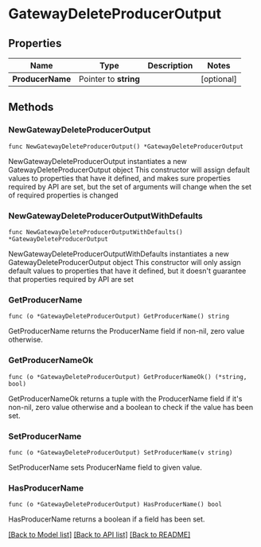 # GatewayDeleteProducerOutput

## Properties

Name | Type | Description | Notes
------------ | ------------- | ------------- | -------------
**ProducerName** | Pointer to **string** |  | [optional] 

## Methods

### NewGatewayDeleteProducerOutput

`func NewGatewayDeleteProducerOutput() *GatewayDeleteProducerOutput`

NewGatewayDeleteProducerOutput instantiates a new GatewayDeleteProducerOutput object
This constructor will assign default values to properties that have it defined,
and makes sure properties required by API are set, but the set of arguments
will change when the set of required properties is changed

### NewGatewayDeleteProducerOutputWithDefaults

`func NewGatewayDeleteProducerOutputWithDefaults() *GatewayDeleteProducerOutput`

NewGatewayDeleteProducerOutputWithDefaults instantiates a new GatewayDeleteProducerOutput object
This constructor will only assign default values to properties that have it defined,
but it doesn't guarantee that properties required by API are set

### GetProducerName

`func (o *GatewayDeleteProducerOutput) GetProducerName() string`

GetProducerName returns the ProducerName field if non-nil, zero value otherwise.

### GetProducerNameOk

`func (o *GatewayDeleteProducerOutput) GetProducerNameOk() (*string, bool)`

GetProducerNameOk returns a tuple with the ProducerName field if it's non-nil, zero value otherwise
and a boolean to check if the value has been set.

### SetProducerName

`func (o *GatewayDeleteProducerOutput) SetProducerName(v string)`

SetProducerName sets ProducerName field to given value.

### HasProducerName

`func (o *GatewayDeleteProducerOutput) HasProducerName() bool`

HasProducerName returns a boolean if a field has been set.


[[Back to Model list]](../README.md#documentation-for-models) [[Back to API list]](../README.md#documentation-for-api-endpoints) [[Back to README]](../README.md)


